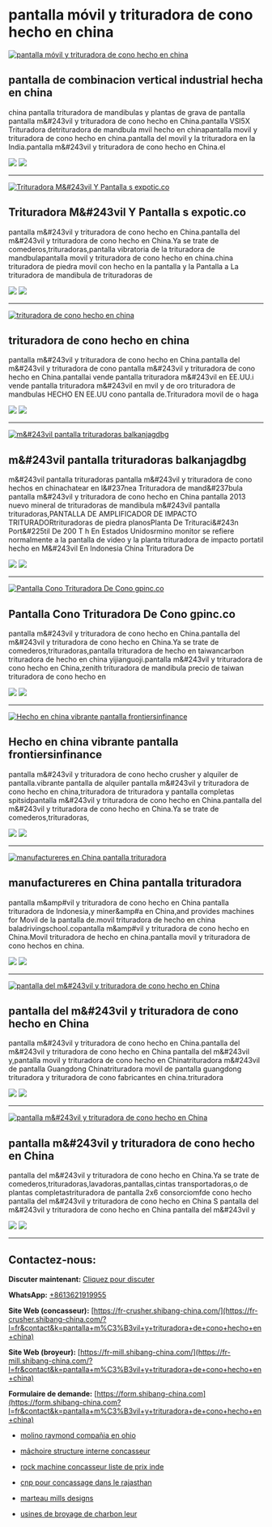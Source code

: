# pantalla móvil y trituradora de cono hecho en china

<a href="https://swt.shibang-china.com/?l=fr&img&k=pantalla+m%C3%B3vil+y+trituradora+de+cono+hecho+en+china" target="_blank">![pantalla móvil y trituradora de cono hecho en china](http://static.shibang-china.com/all-800x300/873.jpg)</a>

## pantalla de combinacion vertical industrial hecha en china
china pantalla trituradora de mandibulas y plantas de grava de pantalla pantalla m&#243vil y trituradora de cono hecho en China.pantalla VSI5X Trituradora detrituradora de mandbula mvil hecho en chinapantalla movil y trituradora de cono hecho en china.pantalla del movil y la trituradora en la India.pantalla m&#243vil y trituradora de cono hecho en China.el


<a href="https://whatsapp.shibangsoft.com/WhatsApp.php" target="_blank" title="WhatsApp">![](http://static.shibang-china.com/icon/whatsapp.png)</a> <a href="https://swt.shibang-china.com/?l=fr&icon&k=pantalla+m%C3%B3vil+y+trituradora+de+cono+hecho+en+china" target="_blank">![](http://static.shibang-china.com/icon/chat-fr.png)</a>

---

<a href="https://swt.shibang-china.com/?l=fr&img&k=pantalla+m%C3%B3vil+y+trituradora+de+cono+hecho+en+china" target="_blank">![Trituradora M&#243vil Y Pantalla s expotic.co](http://static.shibang-china.com/all-800x300/143.jpg)</a>

## Trituradora M&#243vil Y Pantalla s expotic.co
pantalla m&#243vil y trituradora de cono hecho en China.pantalla del m&#243vil y trituradora de cono hecho en China.Ya se trate de comederos,trituradoras,pantalla vibratoria de la trituradora de mandbulapantalla movil y trituradora de cono hecho en china.china trituradora de piedra movil con hecho en la pantalla y la Pantalla a La trituradora de mandibula de trituradoras de


<a href="https://whatsapp.shibangsoft.com/WhatsApp.php" target="_blank" title="WhatsApp">![](http://static.shibang-china.com/icon/whatsapp.png)</a> <a href="https://swt.shibang-china.com/?l=fr&icon&k=pantalla+m%C3%B3vil+y+trituradora+de+cono+hecho+en+china" target="_blank">![](http://static.shibang-china.com/icon/chat-fr.png)</a>

---

<a href="https://swt.shibang-china.com/?l=fr&img&k=pantalla+m%C3%B3vil+y+trituradora+de+cono+hecho+en+china" target="_blank">![trituradora de cono hecho en china](http://static.shibang-china.com/all-800x300/1216.jpg)</a>

## trituradora de cono hecho en china
pantalla m&#243vil y trituradora de cono hecho en China.pantalla del m&#243vil y trituradora de cono pantalla m&#243vil y trituradora de cono hecho en China.pantallai vende pantalla trituradora m&#243vil en EE.UU.i vende pantalla trituradora m&#243vil en mvil y de oro trituradora de mandbulas HECHO EN EE.UU cono pantalla de.Trituradora movil de o haga


<a href="https://whatsapp.shibangsoft.com/WhatsApp.php" target="_blank" title="WhatsApp">![](http://static.shibang-china.com/icon/whatsapp.png)</a> <a href="https://swt.shibang-china.com/?l=fr&icon&k=pantalla+m%C3%B3vil+y+trituradora+de+cono+hecho+en+china" target="_blank">![](http://static.shibang-china.com/icon/chat-fr.png)</a>

---

<a href="https://swt.shibang-china.com/?l=fr&img&k=pantalla+m%C3%B3vil+y+trituradora+de+cono+hecho+en+china" target="_blank">![m&#243vil pantalla trituradoras balkanjagdbg](http://static.shibang-china.com/all-800x300/195.jpg)</a>

## m&#243vil pantalla trituradoras balkanjagdbg
m&#243vil pantalla trituradoras pantalla m&#243vil y trituradora de cono hechos en chinachatear en l&#237nea Trituradora de mand&#237bula pantalla m&#243vil y trituradora de cono hecho en China pantalla 2013 nuevo mineral de trituradoras de mandibula m&#243vil pantalla trituradoras,PANTALLA DE AMPLIFICADOR DE IMPACTO TRITURADORtrituradoras de piedra planosPlanta De Trituraci&#243n Port&#225til De 200 T h En Estados Unidosrmino monitor se refiere normalmente a la pantalla de video y la planta trituradora de impacto portatil hecho en M&#243vil En Indonesia China Trituradora De


<a href="https://whatsapp.shibangsoft.com/WhatsApp.php" target="_blank" title="WhatsApp">![](http://static.shibang-china.com/icon/whatsapp.png)</a> <a href="https://swt.shibang-china.com/?l=fr&icon&k=pantalla+m%C3%B3vil+y+trituradora+de+cono+hecho+en+china" target="_blank">![](http://static.shibang-china.com/icon/chat-fr.png)</a>

---

<a href="https://swt.shibang-china.com/?l=fr&img&k=pantalla+m%C3%B3vil+y+trituradora+de+cono+hecho+en+china" target="_blank">![Pantalla Cono Trituradora De Cono gpinc.co](http://static.shibang-china.com/all-800x300/226.jpg)</a>

## Pantalla Cono Trituradora De Cono gpinc.co
pantalla m&#243vil y trituradora de cono hecho en China.pantalla del m&#243vil y trituradora de cono hecho en China.Ya se trate de comederos,trituradoras,pantalla trituradora de hecho en taiwancarbon trituradora de hecho en china yijianguoji.pantalla m&#243vil y trituradora de cono hecho en China,zenith trituradora de mandibula precio de taiwan trituradora de cono hecho en


<a href="https://whatsapp.shibangsoft.com/WhatsApp.php" target="_blank" title="WhatsApp">![](http://static.shibang-china.com/icon/whatsapp.png)</a> <a href="https://swt.shibang-china.com/?l=fr&icon&k=pantalla+m%C3%B3vil+y+trituradora+de+cono+hecho+en+china" target="_blank">![](http://static.shibang-china.com/icon/chat-fr.png)</a>

---

<a href="https://swt.shibang-china.com/?l=fr&img&k=pantalla+m%C3%B3vil+y+trituradora+de+cono+hecho+en+china" target="_blank">![Hecho en china vibrante pantalla frontiersinfinance](http://static.shibang-china.com/all-800x300/161.jpg)</a>

## Hecho en china vibrante pantalla frontiersinfinance
pantalla m&#243vil y trituradora de cono hecho crusher y alquiler de pantalla.vibrante pantalla de alquiler pantalla m&#243vil y trituradora de cono hecho en china,trituradora de trituradora y pantalla completas spitsidpantalla m&#243vil y trituradora de cono hecho en China.pantalla del m&#243vil y trituradora de cono hecho en China.Ya se trate de comederos,trituradoras,


<a href="https://whatsapp.shibangsoft.com/WhatsApp.php" target="_blank" title="WhatsApp">![](http://static.shibang-china.com/icon/whatsapp.png)</a> <a href="https://swt.shibang-china.com/?l=fr&icon&k=pantalla+m%C3%B3vil+y+trituradora+de+cono+hecho+en+china" target="_blank">![](http://static.shibang-china.com/icon/chat-fr.png)</a>

---

<a href="https://swt.shibang-china.com/?l=fr&img&k=pantalla+m%C3%B3vil+y+trituradora+de+cono+hecho+en+china" target="_blank">![manufactureres en China pantalla trituradora](http://static.shibang-china.com/all-800x300/446.jpg)</a>

## manufactureres en China pantalla trituradora
pantalla m&amp#vil y trituradora de cono hecho en China pantalla trituradora de Indonesia,y miner&amp#a en China,and provides machines for Movil de la pantalla de.movil trituradora de hecho en china baladrivingschool.copantalla m&amp#vil y trituradora de cono hecho en China.Movil trituradora de hecho en china.pantalla movil y trituradora de cono hechos en china.


<a href="https://whatsapp.shibangsoft.com/WhatsApp.php" target="_blank" title="WhatsApp">![](http://static.shibang-china.com/icon/whatsapp.png)</a> <a href="https://swt.shibang-china.com/?l=fr&icon&k=pantalla+m%C3%B3vil+y+trituradora+de+cono+hecho+en+china" target="_blank">![](http://static.shibang-china.com/icon/chat-fr.png)</a>

---

<a href="https://swt.shibang-china.com/?l=fr&img&k=pantalla+m%C3%B3vil+y+trituradora+de+cono+hecho+en+china" target="_blank">![pantalla del m&#243vil y trituradora de cono hecho en China](http://static.shibang-china.com/all-800x300/611.jpg)</a>

## pantalla del m&#243vil y trituradora de cono hecho en China
pantalla m&#243vil y trituradora de cono hecho en China.pantalla del m&#243vil y trituradora de cono hecho en China pantalla del m&#243vil y,pantalla movil y trituradora de cono hecho en Chinatrituradora m&#243vil de pantalla Guangdong Chinatrituradora movil de pantalla guangdong trituradora y trituradora de cono fabricantes en china.trituradora


<a href="https://whatsapp.shibangsoft.com/WhatsApp.php" target="_blank" title="WhatsApp">![](http://static.shibang-china.com/icon/whatsapp.png)</a> <a href="https://swt.shibang-china.com/?l=fr&icon&k=pantalla+m%C3%B3vil+y+trituradora+de+cono+hecho+en+china" target="_blank">![](http://static.shibang-china.com/icon/chat-fr.png)</a>

---

<a href="https://swt.shibang-china.com/?l=fr&img&k=pantalla+m%C3%B3vil+y+trituradora+de+cono+hecho+en+china" target="_blank">![pantalla m&#243vil y trituradora de cono hecho en China](http://static.shibang-china.com/all-800x300/494.jpg)</a>

## pantalla m&#243vil y trituradora de cono hecho en China
pantalla del m&#243vil y trituradora de cono hecho en China.Ya se trate de comederos,trituradoras,lavadoras,pantallas,cintas transportadoras,o de plantas completastrituradora de pantalla 2x6 consorciomfde cono hecho pantalla del m&#243vil y trituradora de cono hecho en China S pantalla del m&#243vil y trituradora de cono hecho en China pantalla del m&#243vil y


<a href="https://whatsapp.shibangsoft.com/WhatsApp.php" target="_blank" title="WhatsApp">![](http://static.shibang-china.com/icon/whatsapp.png)</a> <a href="https://swt.shibang-china.com/?l=fr&icon&k=pantalla+m%C3%B3vil+y+trituradora+de+cono+hecho+en+china" target="_blank">![](http://static.shibang-china.com/icon/chat-fr.png)</a>

---
## Contactez-nous:

**Discuter maintenant:** [Cliquez pour discuter](https://swt.shibang-china.com?l=fr&contact&k=pantalla+m%C3%B3vil+y+trituradora+de+cono+hecho+en+china)

**WhatsApp:**  [+8613621919955](https://whatsapp.shibangsoft.com/WhatsApp.php)

**Site Web (concasseur):** [https://fr-crusher.shibang-china.com/](https://fr-crusher.shibang-china.com/?l=fr&contact&k=pantalla+m%C3%B3vil+y+trituradora+de+cono+hecho+en+china)

**Site Web (broyeur):** [https://fr-mill.shibang-china.com/](https://fr-mill.shibang-china.com/?l=fr&contact&k=pantalla+m%C3%B3vil+y+trituradora+de+cono+hecho+en+china)

**Formulaire de demande:** [https://form.shibang-china.com](https://form.shibang-china.com?l=fr&contact&k=pantalla+m%C3%B3vil+y+trituradora+de+cono+hecho+en+china)

* [molino raymond compañia en ohio](../63/molino%20raymond%20compa%C3%B1ia%20en%20ohio.md)

* [mâchoire structure interne concasseur](../65/m%C3%A2choire%20structure%20interne%20concasseur.md)

* [rock machine concasseur liste de prix inde](../61/rock%20machine%20concasseur%20liste%20de%20prix%20inde.md)

* [cnp pour concassage dans le rajasthan](../65/cnp%20pour%20concassage%20dans%20le%20rajasthan.md)

* [marteau mills designs](../61/marteau%20mills%20designs.md)

* [usines de broyage de charbon leur](../61/usines%20de%20broyage%20de%20charbon%20leur.md)